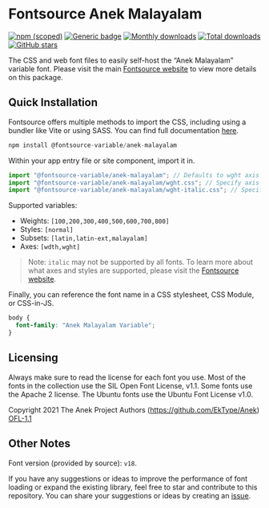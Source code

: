 # Fontsource Anek Malayalam

[![npm (scoped)](https://img.shields.io/npm/v/@fontsource-variable/anek-malayalam?color=brightgreen)](https://www.npmjs.com/package/@fontsource-variable/anek-malayalam) [![Generic badge](https://img.shields.io/badge/fontsource-passing-brightgreen)](https://github.com/fontsource/fontsource) [![Monthly downloads](https://badgen.net/npm/dm/@fontsource-variable/anek-malayalam)](https://github.com/fontsource/fontsource) [![Total downloads](https://badgen.net/npm/dt/@fontsource-variable/anek-malayalam)](https://github.com/fontsource/fontsource) [![GitHub stars](https://img.shields.io/github/stars/fontsource/fontsource.svg?style=social&label=Star)](https://github.com/fontsource/fontsource/stargazers)

The CSS and web font files to easily self-host the “Anek Malayalam” variable font. Please visit the main [Fontsource website](https://fontsource.org/fonts/anek-malayalam) to view more details on this package.

## Quick Installation

Fontsource offers multiple methods to import the CSS, including using a bundler like Vite or using SASS. You can find full documentation [here](https://fontsource.org/docs/getting-started/introduction).

```javascript
npm install @fontsource-variable/anek-malayalam
```

Within your app entry file or site component, import it in.

```javascript
import "@fontsource-variable/anek-malayalam"; // Defaults to wght axis
import "@fontsource-variable/anek-malayalam/wght.css"; // Specify axis
import "@fontsource-variable/anek-malayalam/wght-italic.css"; // Specify axis and style
```

Supported variables:
- Weights: `[100,200,300,400,500,600,700,800]`
- Styles: `[normal]`
- Subsets: `[latin,latin-ext,malayalam]`
- Axes: `[wdth,wght]`

> Note: `italic` may not be supported by all fonts. To learn more about what axes and styles are supported, please visit the [Fontsource website](https://fontsource.org/fonts/anek-malayalam).

Finally, you can reference the font name in a CSS stylesheet, CSS Module, or CSS-in-JS.

```css
body {
  font-family: "Anek Malayalam Variable";
}
```

## Licensing
Always make sure to read the license for each font you use. Most of the fonts in the collection use the SIL Open Font License, v1.1. Some fonts use the Apache 2 license. The Ubuntu fonts use the Ubuntu Font License v1.0.

Copyright 2021 The Anek Project Authors (https://github.com/EkType/Anek)
[OFL-1.1](https://openfontlicense.org)

## Other Notes
Font version (provided by source): `v18`.

If you have any suggestions or ideas to improve the performance of font loading or expand the existing library, feel free to star and contribute to this repository. You can share your suggestions or ideas by creating an [issue](https://github.com/fontsource/fontsource/issues).